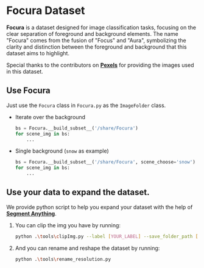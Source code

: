 # Focura Dataset

**Focura** is a dataset designed for image classification tasks, focusing on the clear separation of foreground and background elements. The name "Focura" comes from the fusion of "Focus" and "Aura", symbolizing the clarity and distinction between the foreground and background that this dataset aims to highlight.

Special thanks to the contributors on [**Pexels**](https://www.pexels.com/) for providing the images used in this dataset.

## Use Focura

Just use the `Focura` class in `Focura.py` as the `ImageFolder` class. 

- Iterate over the background

  ```python
  bs = Focura.__build_subset__('/share/Focura')
  for scene_img in bs:
      ...
  ```

- Single background (`snow` as example)

  ```python
  bs = Focura.__build_subset__('/share/Focura', scene_choose='snow')
  for scene_img in bs:
      ...
  ```

## Use your data to expand the dataset.

We provide python script to help you expand your dataset with the help of [**Segment Anything**](https://segment-anything.com/demo).

1. You can clip the img you have by running:

    ```bash
    python .\tools\clipImg.py --label [YOUR_LABEL] --save_folder_path [YOUR_IMG_PATH]
    ```

2. And you can rename and reshape the dataset by running:

    ```bash
    python .\tools\rename_resolution.py
    ```
